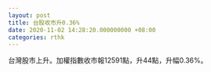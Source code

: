 ```yaml
---
layout: post
title: 台股收市升0.36%
date: 2020-11-02 14:28:20.000000000 +08:00
categories: rthk
---
```


台灣股市上升。加權指數收市報12591點，升44點，升幅0.36%。
